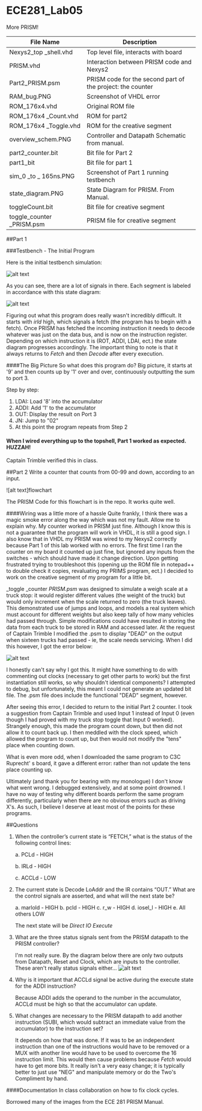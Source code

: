 ECE281_Lab05
============

More PRISM!

| File Name | Description |
------------|------------
Nexys2_top _shell.vhd | Top level file, interacts with board
PRISM.vhd | Interaction between PRISM code and Nexys2
Part2_PRISM.psm | PRISM code for the second part of the project: the counter
RAM_bug.PNG | Screenshot of VHDL error
ROM_176x4.vhd | Original ROM file
ROM_176x4 _Count.vhd | ROM for part2
ROM_176x4 _Toggle.vhd | ROM for the creative segment
overview_schem.PNG | Controller and Datapath Schematic from manual.
part2_counter.bit | Bit file for Part 2
part1_bit | Bit file for part 1
sim_0 _to _ 165ns.PNG | Screenshot of Part 1 running testbench
state_diagram.PNG | State Diagram for PRISM. From Manual.
toggleCount.bit | Bit file for creative segment
toggle_counter _PRISM.psm | PRISM file for creative segment



##Part 1

###Testbench - The Initial Program

Here is the initial testbench simulation:

![alt text](https://github.com/byarbrough/ECE281_Lab05/blob/master/sim_0_to_165ns.PNG?raw=true "PRISM Testbench")

As you can see, there are a lot of signals in there. Each segment is labeled in accordance with this state diagram:

![alt text](https://github.com/byarbrough/ECE281_Lab05/blob/master/state_diagram.PNG?raw=true "PRISM State Diagram")

Figuring out what this program does really wasn't incredibly difficult. It starts with _irld_ high, which signals a fetch (the program has to begin with a fetch). Once PRISM has fetched the incoming instruction it needs to decode whatever was just on the data bus, and is now on the instruction register. Depending on which instruction it is (ROT, ADDI, LDAI, ect.) the state diagram progresses accordingly. The important thing to note is that it always returns to _Fetch_ and then _Decode_ after every execution.

####The Big Picture
So what does this program do? Big picture, it starts at '9' and then counts up by '1' over and over, continuously outputting the sum to port 3.

Step by step:
1. LDAI: Load '8' into the accumulator
2. ADDI: Add '1' to the accumulator
3. OUT: Display the result on Port 3
4. JN: Jump to "02"
5. At this point the program repeats from Step 2

#### When I wired everything up to the topshell, Part 1 worked as expected. HUZZAH!
Captain Trimble verified this in class.

##Part 2
Write a counter that counts from 00-99 and down, according to an input.

![alt text]flowchart

The PRISM Code for this flowchart is in the repo. It works quite well.

####Wiring was a little more of a hassle
Quite frankly, I think there was a magic smoke error along the way which was not my fault. Allow me to explain why.
My counter worked in PRISM just fine. Although I know this is not a guarantee that the program will work in VHDL, it is still a good sign. I also know that in VHDL my PRISM was wired to my Nexys2 correctly because Part 1 of this lab worked with no errors. The first time I ran the counter on my board it counted up just fine, but ignored any inputs from the switches - which should have made it change direction. Upon getting frustrated trying to troubleshoot this (opening up the ROM file in notepad++ to double check it copies, revaluating my PRIMS program, ect.) I decided to work on the creative segment of my program for a little bit.

_toggle _counter _PRISM.psm_ was designed to simulate a weigh scale at a truck stop: it would register different values (the weight of the truck) but would only increment when the scale returned to zero (the truck leaves). This demonstrated use of jumps and loops, and models a real system which must account for different weights but also keep tally of how many vehicles had passed through. Simple modifications could have resulted in storing the data from each truck to be stored in RAM and accessed later. At the request of Captain Trimble I modified the .psm to display "DEAD" on the output when sixteen trucks had passed - ie, the scale needs servicing. When I did this however, I got the error below:

![alt text](https://github.com/byarbrough/ECE281_Lab05/blob/master/RAM_bug.PNG?raw=true "RAM BUG")

I honestly can't say why I got this. It might have something to do with commenting out clocks (necessary to get other parts to work) but the first instantiation still works, so why shouldn't identical components? I attempted to debug, but unfortunately, this meant I could not generate an updated bit file. The .psm file does include the functional "DEAD" segment, however.

After seeing this error, I decided to return to the initial Part 2 counter. I took a suggestion from Captain Trimble and used Input 1 instead of Input 0 (even though I had proved with my truck stop toggle that Input 0 worked). Strangely enough, this made the program count down, but then did not allow it to count back up. I then meddled with the clock speed, which allowed the program to count up, but then would not modify the "tens" place when counting down.

What is even more odd, when I downloaded the same program to C3C Ruprecht' s board, it gave a different error: rather than not update the tens place counting up.

Ultimately (and thank you for bearing with my monologue) I don't know what went wrong. I debugged extensively, and at some point drowned. I have no way of testing why different boards perform the same program differently, particularly when there are no obvious errors such as driving X's. As such, I believe I deserve at least most of the points for these programs.


##Questions

1.	When the controller’s current state is “FETCH,” what is the status of the following control lines:

    a. PCLd - HIGH
    
    b. IRLd - HIGH
    
    c. ACCLd - LOW

2.	The current state is Decode LoAddr and the IR contains “OUT.”  What are the control signals are asserted, and what will the next state be?

    a. marlold - HIGH
    b. pcld - HIGH
    c. r_w - HIGH
    d. iosel_l - HIGH
    e. All others LOW
    
    The next state will be _Direct IO Execute_

3.	What are the three status signals sent from the PRISM datapath to the PRISM controller?

    I'm not really sure. By the diagram below there are only two outputs from Datapath, Reset and Clock, which are inputs to the controller. These aren't really status signals either...
    ![alt text](https://github.com/byarbrough/ECE281_Lab05/blob/master/overview_schem.PNG?raw=true "PRISIM Overview")
4.	Why is it important that ACCLd signal be active during the execute state for the ADDI instruction?

    Because ADDI adds the operand to the number in the accumulator, ACCLd must be high so that the accumulator can update.

5.	What changes are necessary to the PRISM datapath to add another instruction (SUBI, which would subtract an immediate value from the accumulator) to the instruction set?

    It depends on how that was done. If it was to be an independent instruction than one of the instructions would have to be removed or a MUX with another line would have to be used to overcome the 16 instruction limit. This would then cause problems because _Fetch_ would have to get more bits. It really isn't a very easy change; it is typically better to just use "NEG" and manipulate memory or do the Two's Compliment by hand.


####Documentation
In class collaboration on how to fix clock cycles.

Borrowed many of the images from the ECE 281 PRISM Manual.
